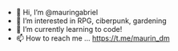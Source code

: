 - 👋 Hi, I’m @mauringabriel
- 👀 I’m interested in RPG, ciberpunk, gardening
- 🌱 I’m currently learning to code!
- 📫 How to reach me ... https://t.me/maurin_dm

<!---
mauringabriel/mauringabriel is a ✨ special ✨ repository because its `README.md` (this file) appears on your GitHub profile.
You can click the Preview link to take a look at your changes.
--->
